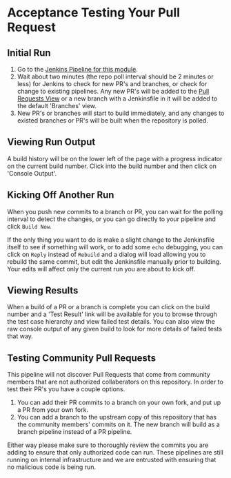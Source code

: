 # Acceptance Testing Your Pull Request

## Initial Run

1. Go to the [Jenkins Pipeline for this module][1].
2. Wait about two minutes (the repo poll interval should be 2 minutes or less) for Jenkins to check for new PR's and branches, or check for change to existing pipelines. Any new PR's will be added to the [Pull Requests View][2] or a new branch with a Jenkinsfile in it will be added to the default 'Branches' view.
3. New PR's or branches will start to build immediately, and any changes to existed branches or PR's will be built when the repository is polled.

## Viewing Run Output

A build history will be on the lower left of the page with a progress indicator on the current build number. Click into the build number and then click on 'Console Output'.

## Kicking Off Another Run

When you push new commits to a branch or PR, you can wait for the polling interval to detect the changes, or you can go directly to your pipeline and click `Build Now`.

If the only thing you want to do is make a slight change to the Jenkinsfile itself to see if something will work, or to add some `echo` debugging, you can click on `Reply` instead of `Rebuild` and a dialog will load allowing you to rebuild the same commit, but edit the Jenkinsfile manually prior to building. Your edits will affect only the current run you are about to kick off.

## Viewing Results

When a build of a PR or a branch is complete you can click on the build number and a 'Test Result' link will be available for you to browse through the test case hierarchy and view failed test details. You can also view the raw console output of any given build to look for more details of failed tests that way.

## Testing Community Pull Requests

This pipeline will not discover Pull Requests that come from community members that are not authorized collaberators on this repository. In order to test their PR's you have a couple options.

1. You can add their PR commits to a branch on your own fork, and put up a PR from your own fork.
2. You can add a branch to the upstream copy of this repository that has the community members' commits on it. The new branch will build as a branch pipeline instead of a PR pipeline.

Either way please make sure to thoroughly review the commits you are adding to ensure that only authorized code can run. These pipelines are still running on internal infrastructure and we are entrusted with ensuring that no malicious code is being run.

[1]: https://cinext-jenkinsmaster-pipeline-prod-1.delivery.puppetlabs.net/view/PIE%20Team/job/pipeline_PIE_servicenow_cmdb_integration/
[2]: https://cinext-jenkinsmaster-pipeline-prod-1.delivery.puppetlabs.net/view/PIE%20Team/job/pipeline_PIE_servicenow_cmdb_integration/view/change-requests/